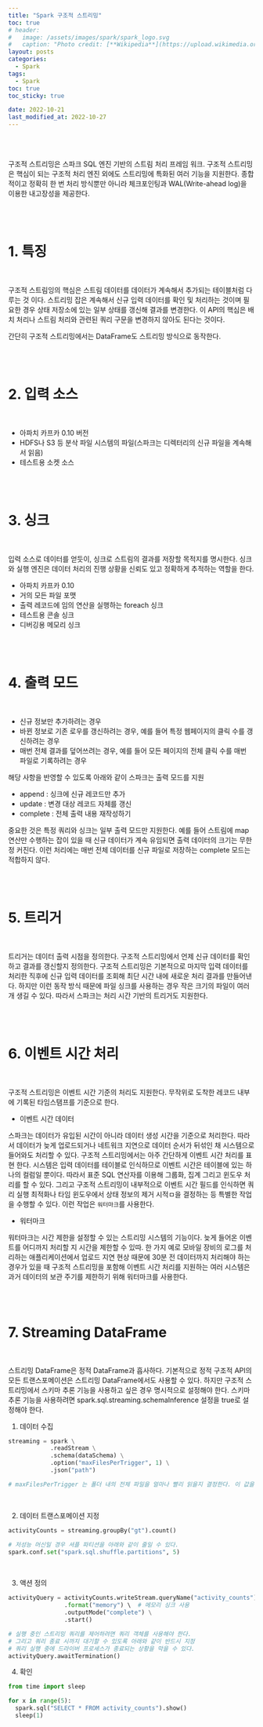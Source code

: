 ```yaml
---
title: "Spark 구조적 스트리밍"
toc: true
# header:
#   image: /assets/images/spark/spark_logo.svg
#   caption: "Photo credit: [**Wikipedia**](https://upload.wikimedia.org/wikipedia/commons/f/f3/Apache_Spark_logo.svg)"
layout: posts
categories:
  - Spark
tags:
  - Spark
toc: true
toc_sticky: true

date: 2022-10-21
last_modified_at: 2022-10-27
---
```


<br><br>

구조적 스트리밍은 스파크 SQL 엔진 기반의 스트림 처리 프레임 워크. 구조적 스트리밍은 핵심이 되는 구조적 처리 엔진 외에도 스트리밍에 특화된 여러 기능을 지원한다. 종합적이고 정확히 한 번 처리 방식뿐만 아니라 체크포인팅과 WAL(Write-ahead log)을 이용한 내고장성을 제공한다.


<br><br>

# 1. 특징 

<br>

구조적 스트림잉의 핵심은 스트림 데이터를 데이터가 계속해서 추가되는 테이블처럼 다루는 것 이다. 스트리밍 잡은 계속해서 신규 입력 데이터를 확인 및 처리하는 것이며 필요한 경우 상태 저장소에 있는 일부 상태를 갱신해 결과를 변경한다. 이 API의 핵심은 배치 처리나 스트림 처리와 관련된 쿼리 구문을 변경하지 않아도 된다는 것이다.

간단히 구조적 스트리밍에서는 DataFrame도 스트리밍 방식으로 동작한다. 

<br><br>

# 2. 입력 소스

<br>

* 아파치 카프카 0.10 버전
* HDFS나 S3 등 분삭 파일 시스템의 파일(스파크는 디렉터리의 신규 파일을 계속해서 읽음)
* 테스트용 소켓 소스

<br><br>

# 3. 싱크

<br>

입력 소스로 데이터를 얻듯이, 싱크로 스트림의 결과를 저장할 목적지를 명시한다. 싱크와 실행 엔진은 데이터 처리의 진행 상황을 신뢰도 있고 정확하게 추적하는 역할을 한다.

* 아파치 카프카 0.10
* 거의 모든 파일 포맷
* 출력 레코드에 임의 연산을 실행하는 foreach 싱크
* 테스트용 콘솔 싱크
* 디버깅용 메모리 싱크

<br><br>

# 4. 출력 모드

<br>

* 신규 정보만 추가하려는 경우
* 바뀐 정보로 기존 로우를 갱신하려는 경우, 예를 들어 특정 웹페이지의 클릭 수를 갱신하려는 경우
* 매번 전체 결과를 덮어쓰려는 경우, 예를 들어 모든 페이지의 전체 클릭 수를 매번 파일로 기록하려는 경우

해당 사항을 반영할 수 있도록 아래와 같이 스파크는 출력 모드를 지원

* append : 싱크에 신규 레코드만 추가
* update : 변경 대상 레코드 자체를 갱신
* complete : 전체 출력 내용 재작성하기

중요한 것은 특정 쿼리와 싱크는 일부 출력 모드만 지원한다. 예를 들어 스트림에 map 연산만 수행하는 잡이 있을 때 신규 데이터가 계속 유임되면 출력 데이터의 크기는 무한정 커진다. 이런 처리에는 매번 전체 데이터를 신규 파일로 저장하는 complete 모드는 적합하지 않다.

<br><br>

# 5. 트리거

<br>

트리거는 데이터 출력 시점을 정의한다. 구조적 스트리밍에서 언제 신규 데이터를 확인하고 결과를 갱신할지 정의한다.
구조적 스트리밍은 기본적으로 마지막 입력 데이터를 처리한 직후에 신규 입력 데이터를 조회해 최단 시간 내에 새로운 처리 결과를 만들어낸다.
하지만 이런 동작 방식 때문에 파일 싱크를 사용하는 경우 작은 크기의 파일이 여러 개 생길 수 있다. 따라서 스파크는 처리 시간 기반의 트리거도 지원한다.

<br><br>

# 6. 이벤트 시간 처리

<br>

구조적 스트리밍은 이벤트 시간 기준의 처리도 지원한다. 무작위로 도착한 레코드 내부에 기록된 타임스탬프를 기준으로 한다.

* 이벤트 시간 데이터

스파크는 데이터가 유입된 시간이 아니라 데이터 생성 시간을 기준으로 처리한다. 따라서 데이터가 늦게 업로드되거나 네트워크 지연으로 데이터 순서가 뒤섞인 채 시스템으로 들어와도 처리할 수 있다. 구조적 스트리밍에서는 아주 간단하게 이벤트 시간 처리를 표현 한다. 시스템은 입력 데이터를 테이블로 인식하므로 이벤트 시간은 테이블에 있는 하나의 컬럼일 뿐이다. 따라서 표준 SQL 연산자를 이용해 그룹화, 집계 그리고 윈도우 처리를 할 수 있다. 그리고 구조적 스트리밍이 내부적으로 이벤트 시간 필드를 인식하면 쿼리 실행 최적화나 타임 윈도우에서 상태 정보의 제거 시적ㅁ을 결정하는 등 특별한 작업을 수행할 수 있다. 이런 작업은 `워터마크`를 사용한다.

* 워터마크

워터마크는 시간 제한을 설정할 수 있는 스트리밍 시스템의 기능이다. 늦게 들어온 이벤트를 어디까지 처리할 지 시간을 제한할 수 있따. 한 가지 예로 모바일  장비의 로그를 처리하는 애플리케이션에서 업로드 지연 현상 때문에 30분 전 데이터까지 처리해야 하는 경우가 있을 때 구조적 스트리밍을 포함해 이벤트 시간 처리를 지원하는 여러 시스템은 과거 데이터의 보관 주기를 제한하기 위해 워터마크를 사용한다. 

<br><br>

# 7. Streaming DataFrame

<br>

스트리밍 DataFrame은 정적 DataFrame과 흡사하다. 기본적으로 정적 구조적 API의 모든 트랜스포메이션은 스트리밍 DataFrame에서도 사용할 수 있다. 하지만 구조적 스트리밍에서 스키마 추론 기능을 사용하고 싶은 경우 명시적으로 설정해야 한다. 스키마 추론 기능을 사용하려면 spark.sql.streaming.schemaInference 설정을 true로 설정해야 한다. 

1. 데이터 수집

```python
streaming = spark \
            .readStream \
            .schema(dataSchema) \
            .option("maxFilesPerTrigger", 1) \
            .json("path")

# maxFilesPerTrigger 는 폴더 내의 전체 파일을 얼마나 빨리 읽을지 결정한다. 이 값을 낮게 잡으면 트리거당 하나의 파일을 읽게 만들어 스트림의 흐름을 인위적으로 제한할 수 있다.
```

<br>

2. 데이터 트랜스포메이션 지정

```python
activityCounts = streaming.groupBy("gt").count()

# 저성능 머신일 경우 셔플 파티션을 아래와 같이 줄일 수 있다.
spark.conf.set("spark.sql.shuffle.partitions", 5)
```

<br>

3. 액션 정의

```python
activityQuery = activityCounts.writeStream.queryName("activity_counts") \
                .format("memory") \  # 메모리 싱크 사용
                .outputMode("complete") \
                .start()

# 실행 중인 스트리밍 쿼리를 제어하려면 쿼리 객체를 사용해야 한다.
# 그리고 쿼리 종료 시까지 대기할 수 있도록 아래와 같이 반드시 지정
# 쿼리 실행 중에 드라이버 프로세스가 종료되는 상황을 막을 수 있다.
activityQuery.awaitTermination()
```

4. 확인

```python
from time import sleep

for x in range(5):
  spark.sql("SELECT * FROM activity_counts").show()
  sleep(1)
```

<br><br>

